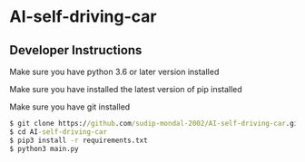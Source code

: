 # AI-self-driving-car

## Developer Instructions
<p>Make sure you have python 3.6 or later version installed</p>
<p>Make sure you have installed the latest version of pip installed</p>
<p>Make sure you have git installed</p>

```cmd
$ git clone https://github.com/sudip-mondal-2002/AI-self-driving-car.git
$ cd AI-self-driving-car
$ pip3 install -r requirements.txt
$ python3 main.py
```
